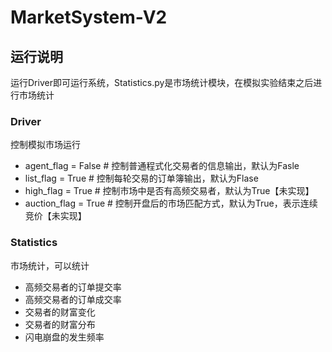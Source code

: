 # MarketSystem-V2
## 运行说明
运行Driver即可运行系统，Statistics.py是市场统计模块，在模拟实验结束之后进行市场统计
### Driver
控制模拟市场运行
* agent_flag = False    # 控制普通程式化交易者的信息输出，默认为Fasle
* list_flag = True      # 控制每轮交易的订单簿输出，默认为Flase
* high_flag = True      # 控制市场中是否有高频交易者，默认为True【未实现】
* auction_flag = True   # 控制开盘后的市场匹配方式，默认为True，表示连续竞价【未实现】
    
### Statistics
市场统计，可以统计
* 高频交易者的订单提交率
* 高频交易者的订单成交率
* 交易者的财富变化
* 交易者的财富分布
* 闪电崩盘的发生频率
